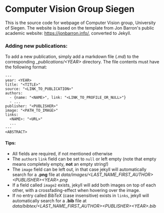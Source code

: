 # Computer Vision Group Siegen
This is the source code for webpage of Computer Vision group, University of Siegen.
The website is based on the template from Jon Barron's public academic website: https://jonbarron.info/, converted to Jekyll.

### Adding new publications:
To add a new publication, simply add a markdown file (*.md*) to the corresponding *_publications/&lt;YEAR&gt;* directory. The file contents must have the following format:

```
---
year: <YEAR>
title: "<TITLE>"
source: "<LINK_TO_PUBLICATION>"
authors:
  - {name: "<NAME>", link: "<LINK_TO_PROFILE_OR_NULL>"}
  - ...
publisher: "<PUBLISHER>"
image: "<PATH_TO_IMAGE>"
links:
  <NAME>: "<URL>"
  ...
---
<ABSTRACT>
```

#### Tips:
 - All fields are required, if not mentioned otherwise
 - The `author`s `link` field can be set to `null` or left empty (note that empty means completely empty, **not** an empty string!)
 - The `image` field can be left out, in that case jekyll will automatically search for a **.png** file at *data/images/&lt;LAST_NAME_FIRST_AUTHOR&gt;&lt;PUBLISHER&gt;&lt;YEAR&gt;.png*
 - If a field called `image2` exists, jekyll will add both images on top of each other, with a crossfading-effect when hovering over the image.
 - If no entry called *BibTeX* (case insensitive) exists in `links`, jekyll will automatically search for a **.bib** file at *data/bibtex/&lt;LAST_NAME_FIRST_AUTHOR&gt;&lt;PUBLISHER&gt;&lt;YEAR&gt;.bib*
